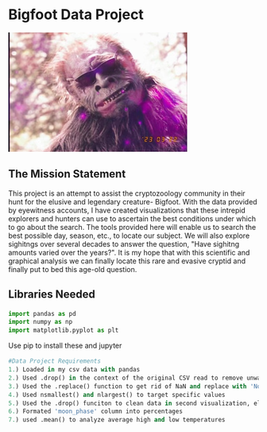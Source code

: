 # Bigfoot Data Project

![Getting Started](images/cool_pic.png)


## The Mission Statement

This project is an attempt to assist the cryptozoology community in their hunt for the elusive and legendary creature- Bigfoot. 
With the data provided by eyewitness accounts, I have created visualizations that these intrepid explorers and hunters can use to ascertain 
the best conditions under which to go about the search. The tools provided here will enable us to search the best possible day, season, etc., 
to locate our subject. We will also explore sighitngs over several decades to answer the question, "Have sighitng amounts varied over the years?".
It is my hope that with this scientific and graphical analysis we can finally locate this rare and evasive cryptid and finally put to bed this 
age-old question. 

## Libraries Needed
```python
import pandas as pd
import numpy as np
import matplotlib.pyplot as plt
```
Use pip to install these and jupyter 

```python
#Data Project Requirements 
1.) Loaded in my csv data with pandas 
2.) Used .drop() in the context of the original CSV read to remove unwanted columns
3.) Used the .replace() function to get rid of NaN and replace with 'No info'
4.) Used nsmallest() and nlargest() to target specific values
5.) Used the .drop() funciton to clean data in second visualization, eliminating Unknown values
6.) Formated 'moon_phase' column into percentages
7.) used .mean() to analyze average high and low temperatures
```
